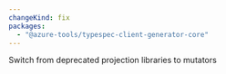 ```yaml
---
changeKind: fix
packages:
  - "@azure-tools/typespec-client-generator-core"
---
```


Switch from deprecated projection libraries to mutators